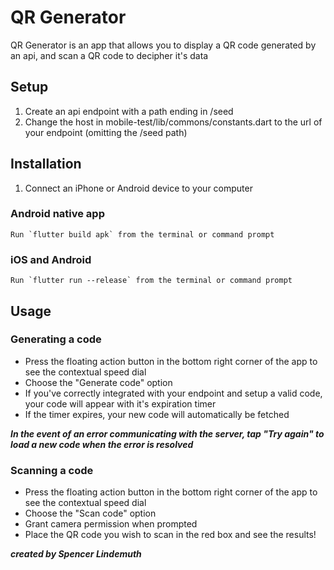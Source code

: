 # QR Generator

QR Generator is an app that allows you to display a QR code generated by an api, and scan a QR code to decipher it's data

## Setup

1. Create an api endpoint with a path ending in /seed
2. Change the host in mobile-test/lib/commons/constants.dart to the url of your endpoint (omitting the /seed path)

## Installation
1. Connect an iPhone or Android device to your computer
### Android native app
    Run `flutter build apk` from the terminal or command prompt

### iOS and Android
    Run `flutter run --release` from the terminal or command prompt

## Usage
### Generating a code
 - Press the floating action button in the bottom right corner of the app to see the contextual speed dial
 - Choose the "Generate code" option
 - If you've correctly integrated with your endpoint and setup a valid code, your code will appear with it's expiration timer
 - If the timer expires, your new code will automatically be fetched
 
 ___In the event of an error communicating with the server, tap "Try again" to load a new code when the error is resolved___


### Scanning a code
 - Press the floating action button in the bottom right corner of the app to see the contextual speed dial
 - Choose the "Scan code" option
 - Grant camera permission when prompted
 - Place the QR code you wish to scan in the red box and see the results!



___created by Spencer Lindemuth___
